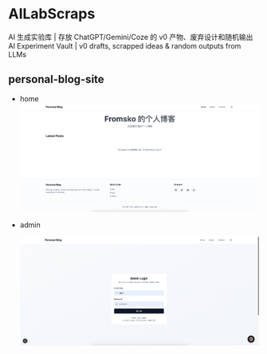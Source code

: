 # AILabScraps

AI 生成实验库 | 存放 ChatGPT/Gemini/Coze 的 v0 产物、废弃设计和随机输出 AI Experiment Vault | v0 drafts, scrapped ideas &amp; random outputs from LLMs

## personal-blog-site

- home
  ![personal-blog-site](docs/imgs/01-personal-blog-site.png)

- admin

  ![personal-blog-site_admin](docs/imgs/01-personal-blog-site_admin.png)
